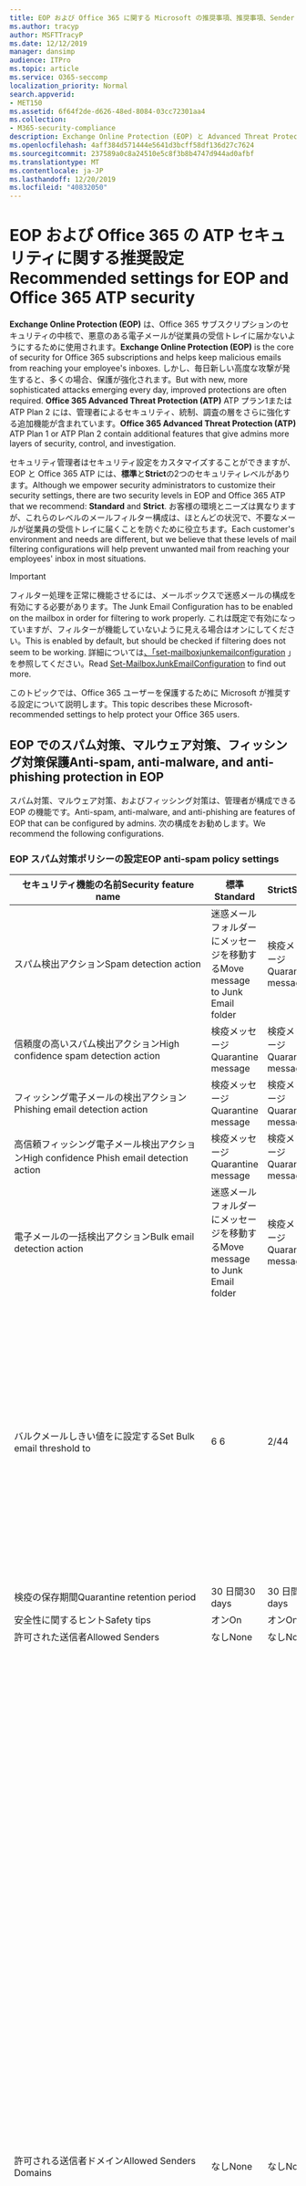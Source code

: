 ```yaml
---
title: EOP および Office 365 に関する Microsoft の推奨事項、推奨事項、Sender Policy Framework、ドメインベースのメッセージの報告と適合性、DomainKeys で識別されたメール、手順、使用方法、セキュリティ基準、EOP のベースラインATP、段取り ATP、セットアップ EOP、ATP の構成、EOP、セキュリティ構成の構成
ms.author: tracyp
author: MSFTTracyP
ms.date: 12/12/2019
manager: dansimp
audience: ITPro
ms.topic: article
ms.service: O365-seccomp
localization_priority: Normal
search.appverid:
- MET150
ms.assetid: 6f64f2de-d626-48ed-8084-03cc72301aa4
ms.collection:
- M365-security-compliance
description: Exchange Online Protection (EOP) と Advanced Threat Protection (ATP) のセキュリティ設定のベストプラクティスについて 標準保護に関する現在の推奨事項 より厳しくするには、何を使用する必要がありますか。 Advanced Threat Protection (ATP) も使用している場合、どのようなエクストラを利用できますか?
ms.openlocfilehash: 4aff384d571444e5641d3bcff58df136d27c7624
ms.sourcegitcommit: 237589a0c8a24510e5c8f3b8b4747d944ad0afbf
ms.translationtype: MT
ms.contentlocale: ja-JP
ms.lasthandoff: 12/20/2019
ms.locfileid: "40832050"
---
```

# <a name="recommended-settings-for-eop-and-office-365-atp-security"></a><span data-ttu-id="d9916-106">EOP および Office 365 の ATP セキュリティに関する推奨設定</span><span class="sxs-lookup"><span data-stu-id="d9916-106">Recommended settings for EOP and Office 365 ATP security</span></span>

<span data-ttu-id="d9916-107">**Exchange Online Protection (EOP)** は、Office 365 サブスクリプションのセキュリティの中核で、悪意のある電子メールが従業員の受信トレイに届かないようにするために使用されます。</span><span class="sxs-lookup"><span data-stu-id="d9916-107">**Exchange Online Protection (EOP)** is the core of security for Office 365 subscriptions and helps keep malicious emails from reaching your employee's inboxes.</span></span> <span data-ttu-id="d9916-108">しかし、毎日新しい高度な攻撃が発生すると、多くの場合、保護が強化されます。</span><span class="sxs-lookup"><span data-stu-id="d9916-108">But with new, more sophisticated attacks emerging every day, improved protections are often required.</span></span> <span data-ttu-id="d9916-109">**Office 365 Advanced Threat Protection (ATP)** ATP プラン1または ATP Plan 2 には、管理者によるセキュリティ、統制、調査の層をさらに強化する追加機能が含まれています。</span><span class="sxs-lookup"><span data-stu-id="d9916-109">**Office 365 Advanced Threat Protection (ATP)** ATP Plan 1 or ATP Plan 2 contain additional features that give admins more layers of security, control, and investigation.</span></span>

<span data-ttu-id="d9916-110">セキュリティ管理者はセキュリティ設定をカスタマイズすることができますが、EOP と Office 365 ATP には、**標準**と**Strict**の2つのセキュリティレベルがあります。</span><span class="sxs-lookup"><span data-stu-id="d9916-110">Although we empower security administrators to customize their security settings, there are two security levels in EOP and Office 365 ATP that we recommend: **Standard** and **Strict**.</span></span> <span data-ttu-id="d9916-111">お客様の環境とニーズは異なりますが、これらのレベルのメールフィルター構成は、ほとんどの状況で、不要なメールが従業員の受信トレイに届くことを防ぐために役立ちます。</span><span class="sxs-lookup"><span data-stu-id="d9916-111">Each customer's environment and needs are different, but we believe that these levels of mail filtering configurations will help prevent unwanted mail from reaching your employees' inbox in most situations.</span></span>

> [!IMPORTANT]
> <span data-ttu-id="d9916-112">フィルター処理を正常に機能させるには、メールボックスで迷惑メールの構成を有効にする必要があります。</span><span class="sxs-lookup"><span data-stu-id="d9916-112">The Junk Email Configuration has to be enabled on the mailbox in order for filtering to work properly.</span></span> <span data-ttu-id="d9916-113">これは既定で有効になっていますが、フィルターが機能していないように見える場合はオンにしてください。</span><span class="sxs-lookup"><span data-stu-id="d9916-113">This is enabled by default, but should be checked if filtering does not seem to be working.</span></span> <span data-ttu-id="d9916-114">詳細については[、「set-mailboxjunkemailconfiguration](https://docs.microsoft.com/powershell/module/exchange/antispam-antimalware/set-mailboxjunkemailconfiguration) 」を参照してください。</span><span class="sxs-lookup"><span data-stu-id="d9916-114">Read [Set-MailboxJunkEmailConfiguration](https://docs.microsoft.com/powershell/module/exchange/antispam-antimalware/set-mailboxjunkemailconfiguration) to find out more.</span></span> 

<span data-ttu-id="d9916-115">このトピックでは、Office 365 ユーザーを保護するために Microsoft が推奨する設定について説明します。</span><span class="sxs-lookup"><span data-stu-id="d9916-115">This topic describes these Microsoft-recommended settings to help protect your Office 365 users.</span></span>

## <a name="anti-spam-anti-malware-and-anti-phishing-protection-in-eop"></a><span data-ttu-id="d9916-116">EOP でのスパム対策、マルウェア対策、フィッシング対策保護</span><span class="sxs-lookup"><span data-stu-id="d9916-116">Anti-spam, anti-malware, and anti-phishing protection in EOP</span></span>

<span data-ttu-id="d9916-117">スパム対策、マルウェア対策、およびフィッシング対策は、管理者が構成できる EOP の機能です。</span><span class="sxs-lookup"><span data-stu-id="d9916-117">Anti-spam, anti-malware, and anti-phishing are features of EOP that can be configured by admins.</span></span> <span data-ttu-id="d9916-118">次の構成をお勧めします。</span><span class="sxs-lookup"><span data-stu-id="d9916-118">We recommend the following configurations.</span></span>

### <a name="eop-anti-spam-policy-settings"></a><span data-ttu-id="d9916-119">EOP スパム対策ポリシーの設定</span><span class="sxs-lookup"><span data-stu-id="d9916-119">EOP anti-spam policy settings</span></span>

|<span data-ttu-id="d9916-120">セキュリティ機能の名前</span><span class="sxs-lookup"><span data-stu-id="d9916-120">Security feature name</span></span>|<span data-ttu-id="d9916-121">標準</span><span class="sxs-lookup"><span data-stu-id="d9916-121">Standard</span></span>|<span data-ttu-id="d9916-122">Strict</span><span class="sxs-lookup"><span data-stu-id="d9916-122">Strict</span></span>|<span data-ttu-id="d9916-123">コメント</span><span class="sxs-lookup"><span data-stu-id="d9916-123">Comment</span></span>|
|---------|---------|---------|---------|
|<span data-ttu-id="d9916-124">スパム検出アクション</span><span class="sxs-lookup"><span data-stu-id="d9916-124">Spam detection action</span></span>|<span data-ttu-id="d9916-125">迷惑メールフォルダーにメッセージを移動する</span><span class="sxs-lookup"><span data-stu-id="d9916-125">Move message to Junk Email folder</span></span>|<span data-ttu-id="d9916-126">検疫メッセージ</span><span class="sxs-lookup"><span data-stu-id="d9916-126">Quarantine message</span></span>||
|<span data-ttu-id="d9916-127">信頼度の高いスパム検出アクション</span><span class="sxs-lookup"><span data-stu-id="d9916-127">High confidence spam detection action</span></span>|<span data-ttu-id="d9916-128">検疫メッセージ</span><span class="sxs-lookup"><span data-stu-id="d9916-128">Quarantine message</span></span>|<span data-ttu-id="d9916-129">検疫メッセージ</span><span class="sxs-lookup"><span data-stu-id="d9916-129">Quarantine message</span></span>||
|<span data-ttu-id="d9916-130">フィッシング電子メールの検出アクション</span><span class="sxs-lookup"><span data-stu-id="d9916-130">Phishing email detection action</span></span>|<span data-ttu-id="d9916-131">検疫メッセージ</span><span class="sxs-lookup"><span data-stu-id="d9916-131">Quarantine message</span></span>|<span data-ttu-id="d9916-132">検疫メッセージ</span><span class="sxs-lookup"><span data-stu-id="d9916-132">Quarantine message</span></span>||
|<span data-ttu-id="d9916-133">高信頼フィッシング電子メール検出アクション</span><span class="sxs-lookup"><span data-stu-id="d9916-133">High confidence Phish email detection action</span></span>|<span data-ttu-id="d9916-134">検疫メッセージ</span><span class="sxs-lookup"><span data-stu-id="d9916-134">Quarantine message</span></span>|<span data-ttu-id="d9916-135">検疫メッセージ</span><span class="sxs-lookup"><span data-stu-id="d9916-135">Quarantine message</span></span>||
|<span data-ttu-id="d9916-136">電子メールの一括検出アクション</span><span class="sxs-lookup"><span data-stu-id="d9916-136">Bulk email detection action</span></span>|<span data-ttu-id="d9916-137">迷惑メールフォルダーにメッセージを移動する</span><span class="sxs-lookup"><span data-stu-id="d9916-137">Move message to Junk Email folder</span></span>|<span data-ttu-id="d9916-138">検疫メッセージ</span><span class="sxs-lookup"><span data-stu-id="d9916-138">Quarantine message</span></span>||
|<span data-ttu-id="d9916-139">バルクメールしきい値をに設定する</span><span class="sxs-lookup"><span data-stu-id="d9916-139">Set Bulk email threshold to</span></span>|<span data-ttu-id="d9916-140">6 </span><span class="sxs-lookup"><span data-stu-id="d9916-140">6</span></span>|<span data-ttu-id="d9916-141">2/4</span><span class="sxs-lookup"><span data-stu-id="d9916-141">4</span></span>|<span data-ttu-id="d9916-142">現在、既定値は7ですが、これは6に変更することをお勧めします。</span><span class="sxs-lookup"><span data-stu-id="d9916-142">The default value is currently 7, but we recommend that you change it to 6.</span></span> <span data-ttu-id="d9916-143">詳細については、「[バルク苦情レベルの値](bulk-complaint-level-values.md)」を参照してください。</span><span class="sxs-lookup"><span data-stu-id="d9916-143">For details, see [Bulk Complaint Level values](bulk-complaint-level-values.md).</span></span>|
|<span data-ttu-id="d9916-144">検疫の保存期間</span><span class="sxs-lookup"><span data-stu-id="d9916-144">Quarantine retention period</span></span>|<span data-ttu-id="d9916-145">30 日間</span><span class="sxs-lookup"><span data-stu-id="d9916-145">30 days</span></span>|<span data-ttu-id="d9916-146">30 日間</span><span class="sxs-lookup"><span data-stu-id="d9916-146">30 days</span></span>||
|<span data-ttu-id="d9916-147">安全性に関するヒント</span><span class="sxs-lookup"><span data-stu-id="d9916-147">Safety tips</span></span>|<span data-ttu-id="d9916-148">オン</span><span class="sxs-lookup"><span data-stu-id="d9916-148">On</span></span>|<span data-ttu-id="d9916-149">オン</span><span class="sxs-lookup"><span data-stu-id="d9916-149">On</span></span>||
|<span data-ttu-id="d9916-150">許可された送信者</span><span class="sxs-lookup"><span data-stu-id="d9916-150">Allowed Senders</span></span>|<span data-ttu-id="d9916-151">なし</span><span class="sxs-lookup"><span data-stu-id="d9916-151">None</span></span>|<span data-ttu-id="d9916-152">なし</span><span class="sxs-lookup"><span data-stu-id="d9916-152">None</span></span>||
|<span data-ttu-id="d9916-153">許可される送信者ドメイン</span><span class="sxs-lookup"><span data-stu-id="d9916-153">Allowed Senders Domains</span></span>|<span data-ttu-id="d9916-154">なし</span><span class="sxs-lookup"><span data-stu-id="d9916-154">None</span></span>|<span data-ttu-id="d9916-155">なし</span><span class="sxs-lookup"><span data-stu-id="d9916-155">None</span></span>|<span data-ttu-id="d9916-156">自分が所有する (_承認済みドメイン_とも呼ばれる) ドメインを許可された送信者の一覧に追加する必要はありません。</span><span class="sxs-lookup"><span data-stu-id="d9916-156">Adding domains that you own (also known as _accepted domains_) to the allowed senders list is not required.</span></span> <span data-ttu-id="d9916-157">実際には、悪意のある俳優が、フィルターによって除外されるメールを送信するような機会を作成するため、高いリスクと見なされます。[**スパム対策設定**] ページの [セキュリティ & コンプライアンスセンター] で[スプーフィングインテリジェンス](learn-about-spoof-intelligence.md)を使用して、組織の一部であるドメインを偽装している、または外部ドメインのスプーフィングを行っているすべての送信者を確認します。</span><span class="sxs-lookup"><span data-stu-id="d9916-157">In fact, it's considered high risk since it creates opportunities for bad actors to send you mail that would otherwise be filtered out. Use [spoof intelligence](learn-about-spoof-intelligence.md) in the Security & Compliance Center on the **Anti-spam settings** page to review all senders who are spoofing either domains that are part of your organization, or spoofing external domains.</span></span>|
|<span data-ttu-id="d9916-158">受信拒否リスト</span><span class="sxs-lookup"><span data-stu-id="d9916-158">Blocked Senders</span></span>|<span data-ttu-id="d9916-159">なし</span><span class="sxs-lookup"><span data-stu-id="d9916-159">None</span></span>|<span data-ttu-id="d9916-160">なし</span><span class="sxs-lookup"><span data-stu-id="d9916-160">None</span></span>||
|<span data-ttu-id="d9916-161">受信拒否ドメイン</span><span class="sxs-lookup"><span data-stu-id="d9916-161">Blocked Senders domains</span></span>|<span data-ttu-id="d9916-162">なし</span><span class="sxs-lookup"><span data-stu-id="d9916-162">None</span></span>|<span data-ttu-id="d9916-163">なし</span><span class="sxs-lookup"><span data-stu-id="d9916-163">None</span></span>||
|<span data-ttu-id="d9916-164">エンドユーザーのスパム通知の頻度</span><span class="sxs-lookup"><span data-stu-id="d9916-164">End user spam notification frequency</span></span>|<span data-ttu-id="d9916-165">有効</span><span class="sxs-lookup"><span data-stu-id="d9916-165">Enabled</span></span>|<span data-ttu-id="d9916-166">有効</span><span class="sxs-lookup"><span data-stu-id="d9916-166">Enabled</span></span>|<span data-ttu-id="d9916-167">3 日間</span><span class="sxs-lookup"><span data-stu-id="d9916-167">3 days</span></span>|
|<span data-ttu-id="d9916-168">ゼロ時間自動削除</span><span class="sxs-lookup"><span data-stu-id="d9916-168">Zero Hour auto purge</span></span>|<span data-ttu-id="d9916-169">オン</span><span class="sxs-lookup"><span data-stu-id="d9916-169">On</span></span>|<span data-ttu-id="d9916-170">オン</span><span class="sxs-lookup"><span data-stu-id="d9916-170">On</span></span>|<span data-ttu-id="d9916-171">スパムとフィッシング ZAP の両方</span><span class="sxs-lookup"><span data-stu-id="d9916-171">For both Spam and Phish ZAP</span></span>|
|<span data-ttu-id="d9916-172">MarkAsSpamBulkMail</span><span class="sxs-lookup"><span data-stu-id="d9916-172">MarkAsSpamBulkMail</span></span>|<span data-ttu-id="d9916-173">オン</span><span class="sxs-lookup"><span data-stu-id="d9916-173">On</span></span>|<span data-ttu-id="d9916-174">オン</span><span class="sxs-lookup"><span data-stu-id="d9916-174">On</span></span>|<span data-ttu-id="d9916-175">この設定は、PowerShell でのみ使用できます。</span><span class="sxs-lookup"><span data-stu-id="d9916-175">This setting is only available in PowerShell</span></span>|

<span data-ttu-id="d9916-176">高度なスパムフィルターと呼ばれる、この記述時に廃止されたスパム対策ポリシーには、その他のパラメーターがいくつかあります。</span><span class="sxs-lookup"><span data-stu-id="d9916-176">There are several other parameters in the Anti-spam policy called Advanced Spam filter that are being deprecated at the time of this writing.</span></span> <span data-ttu-id="d9916-177">これらの推奨設定は、標準レベルと厳密なレベルの両方で**オフ**にすることをお勧めします。</span><span class="sxs-lookup"><span data-stu-id="d9916-177">Our recommended settings for these are to turn them **OFF** for both Standard and Strict levels:</span></span>

|<span data-ttu-id="d9916-178">セキュリティ機能の名前</span><span class="sxs-lookup"><span data-stu-id="d9916-178">Security feature name</span></span>| <span data-ttu-id="d9916-179">Comments</span><span class="sxs-lookup"><span data-stu-id="d9916-179">Comments</span></span> |
|---------|---------|
|<span data-ttu-id="d9916-180">IncreaseScoreWithImageLinks</span><span class="sxs-lookup"><span data-stu-id="d9916-180">IncreaseScoreWithImageLinks</span></span>| |
|<span data-ttu-id="d9916-181">IncreaseScoreWithNumericIps</span><span class="sxs-lookup"><span data-stu-id="d9916-181">IncreaseScoreWithNumericIps</span></span>| |
|<span data-ttu-id="d9916-182">IncreaseScoreWithRedirectToOtherPort</span><span class="sxs-lookup"><span data-stu-id="d9916-182">IncreaseScoreWithRedirectToOtherPort</span></span>| |
|<span data-ttu-id="d9916-183">IncreaseScoreWithBizOrInfoUrls</span><span class="sxs-lookup"><span data-stu-id="d9916-183">IncreaseScoreWithBizOrInfoUrls</span></span>| |
|<span data-ttu-id="d9916-184">MarkAsSpamEmptyMessages</span><span class="sxs-lookup"><span data-stu-id="d9916-184">MarkAsSpamEmptyMessages</span></span>| |
|<span data-ttu-id="d9916-185">MarkAsSpamJavaScriptInHtml</span><span class="sxs-lookup"><span data-stu-id="d9916-185">MarkAsSpamJavaScriptInHtml</span></span>| |
|<span data-ttu-id="d9916-186">MarkAsSpamFramesInHtml</span><span class="sxs-lookup"><span data-stu-id="d9916-186">MarkAsSpamFramesInHtml</span></span>| |
|<span data-ttu-id="d9916-187">MarkAsSpamObjectTagsInHtml</span><span class="sxs-lookup"><span data-stu-id="d9916-187">MarkAsSpamObjectTagsInHtml</span></span>| |
|<span data-ttu-id="d9916-188">MarkAsSpamEmbedTagsInHtml</span><span class="sxs-lookup"><span data-stu-id="d9916-188">MarkAsSpamEmbedTagsInHtml</span></span>| |
|<span data-ttu-id="d9916-189">MarkAsSpamFormTagsInHtml</span><span class="sxs-lookup"><span data-stu-id="d9916-189">MarkAsSpamFormTagsInHtml</span></span>| |
|<span data-ttu-id="d9916-190">MarkAsSpamWebBugsInHtml</span><span class="sxs-lookup"><span data-stu-id="d9916-190">MarkAsSpamWebBugsInHtml</span></span>| |
|<span data-ttu-id="d9916-191">MarkAsSpamSensitiveWordList</span><span class="sxs-lookup"><span data-stu-id="d9916-191">MarkAsSpamSensitiveWordList</span></span>| |
|<span data-ttu-id="d9916-192">MarkAsSpamFromAddressAuthFail</span><span class="sxs-lookup"><span data-stu-id="d9916-192">MarkAsSpamFromAddressAuthFail</span></span>| |
|<span data-ttu-id="d9916-193">MarkAsSpamNdrBackscatter</span><span class="sxs-lookup"><span data-stu-id="d9916-193">MarkAsSpamNdrBackscatter</span></span>| |
|<span data-ttu-id="d9916-194">MarkAsSpamSpfRecordHardFail</span><span class="sxs-lookup"><span data-stu-id="d9916-194">MarkAsSpamSpfRecordHardFail</span></span>| |

#### <a name="eop-outbound-spam-filter-policy-settings"></a><span data-ttu-id="d9916-195">EOP 送信スパムフィルターポリシーの設定</span><span class="sxs-lookup"><span data-stu-id="d9916-195">EOP outbound spam filter policy settings</span></span>

|<span data-ttu-id="d9916-196">セキュリティ機能の名前</span><span class="sxs-lookup"><span data-stu-id="d9916-196">Security feature name</span></span>|<span data-ttu-id="d9916-197">標準</span><span class="sxs-lookup"><span data-stu-id="d9916-197">Standard</span></span>|<span data-ttu-id="d9916-198">Strict</span><span class="sxs-lookup"><span data-stu-id="d9916-198">Strict</span></span>|<span data-ttu-id="d9916-199">コメント</span><span class="sxs-lookup"><span data-stu-id="d9916-199">Comment</span></span>|
|---------|---------|---------|---------|
|<span data-ttu-id="d9916-200">送信スパムポリシーの受信者の制限-外部時間の制限</span><span class="sxs-lookup"><span data-stu-id="d9916-200">Outbound spam policy Recipient Limits - External hourly limit</span></span>|<span data-ttu-id="d9916-201">500</span><span class="sxs-lookup"><span data-stu-id="d9916-201">500</span></span>|<span data-ttu-id="d9916-202">400</span><span class="sxs-lookup"><span data-stu-id="d9916-202">400</span></span>||
|<span data-ttu-id="d9916-203">送信スパムポリシーの受信者の制限-内部時間の制限</span><span class="sxs-lookup"><span data-stu-id="d9916-203">Outbound spam policy Recipient Limits - Internal hourly limit</span></span>|<span data-ttu-id="d9916-204">1000</span><span class="sxs-lookup"><span data-stu-id="d9916-204">1000</span></span>|<span data-ttu-id="d9916-205">800</span><span class="sxs-lookup"><span data-stu-id="d9916-205">800</span></span>||
|<span data-ttu-id="d9916-206">送信スパムポリシー受信者の制限-毎日の制限</span><span class="sxs-lookup"><span data-stu-id="d9916-206">Outbound spam policy Recipient Limits - Daily limit</span></span>|<span data-ttu-id="d9916-207">1000</span><span class="sxs-lookup"><span data-stu-id="d9916-207">1000</span></span>|<span data-ttu-id="d9916-208">800</span><span class="sxs-lookup"><span data-stu-id="d9916-208">800</span></span>||
|<span data-ttu-id="d9916-209">ユーザーが制限を超えた場合のアクション</span><span class="sxs-lookup"><span data-stu-id="d9916-209">Action when a user exceeds the limits</span></span>|<span data-ttu-id="d9916-210">ユーザーがメールを送信するのを制限する</span><span class="sxs-lookup"><span data-stu-id="d9916-210">Restrict the user from sending mail</span></span>|<span data-ttu-id="d9916-211">ユーザーがメールを送信するのを制限する</span><span class="sxs-lookup"><span data-stu-id="d9916-211">Restrict the user from sending mail</span></span>||

### <a name="eop-anti-malware-policy-settings"></a><span data-ttu-id="d9916-212">EOP マルウェア対策ポリシー設定</span><span class="sxs-lookup"><span data-stu-id="d9916-212">EOP anti-malware policy settings</span></span>

|<span data-ttu-id="d9916-213">セキュリティ機能の名前</span><span class="sxs-lookup"><span data-stu-id="d9916-213">Security feature name</span></span>|<span data-ttu-id="d9916-214">標準</span><span class="sxs-lookup"><span data-stu-id="d9916-214">Standard</span></span>|<span data-ttu-id="d9916-215">Strict</span><span class="sxs-lookup"><span data-stu-id="d9916-215">Strict</span></span>|<span data-ttu-id="d9916-216">コメント</span><span class="sxs-lookup"><span data-stu-id="d9916-216">Comment</span></span>|
|---------|---------|---------|---------|
|<span data-ttu-id="d9916-217">マルウェア検出応答</span><span class="sxs-lookup"><span data-stu-id="d9916-217">Malware Detection Response</span></span>|<span data-ttu-id="d9916-218">不要</span><span class="sxs-lookup"><span data-stu-id="d9916-218">No</span></span>|<span data-ttu-id="d9916-219">いいえ</span><span class="sxs-lookup"><span data-stu-id="d9916-219">No</span></span>|<span data-ttu-id="d9916-220">マルウェアが電子メールの添付ファイルで検出されると、メッセージは検疫され、管理者のみが解放できるようになります。</span><span class="sxs-lookup"><span data-stu-id="d9916-220">If malware is detected in an email attachment, the message will be quarantined and can be released only by an admin.</span></span>|
|<span data-ttu-id="d9916-221">不審なファイルの種類をブロックするための "一般的な添付ファイルの種類のフィルター"</span><span class="sxs-lookup"><span data-stu-id="d9916-221">"Common Attachment Type Filter" for blocking suspicious file types</span></span>|<span data-ttu-id="d9916-222">オン</span><span class="sxs-lookup"><span data-stu-id="d9916-222">On</span></span>|<span data-ttu-id="d9916-223">オン</span><span class="sxs-lookup"><span data-stu-id="d9916-223">On</span></span>||
|<span data-ttu-id="d9916-224">マルウェアのゼロ時間の自動削除</span><span class="sxs-lookup"><span data-stu-id="d9916-224">Malware Zero-hour Auto Purge</span></span>|<span data-ttu-id="d9916-225">オン</span><span class="sxs-lookup"><span data-stu-id="d9916-225">On</span></span>|<span data-ttu-id="d9916-226">オン</span><span class="sxs-lookup"><span data-stu-id="d9916-226">On</span></span>||
|<span data-ttu-id="d9916-227">配信されていないメッセージの内部送信者に通知する</span><span class="sxs-lookup"><span data-stu-id="d9916-227">Notify internal senders of the undelivered message</span></span>|<span data-ttu-id="d9916-228">無効</span><span class="sxs-lookup"><span data-stu-id="d9916-228">Disabled</span></span>|<span data-ttu-id="d9916-229">無効</span><span class="sxs-lookup"><span data-stu-id="d9916-229">Disabled</span></span>||
|<span data-ttu-id="d9916-230">配信されていないメッセージの外部送信者に通知する</span><span class="sxs-lookup"><span data-stu-id="d9916-230">Notify external senders of the undelivered message</span></span>|<span data-ttu-id="d9916-231">無効</span><span class="sxs-lookup"><span data-stu-id="d9916-231">Disabled</span></span>|<span data-ttu-id="d9916-232">無効</span><span class="sxs-lookup"><span data-stu-id="d9916-232">Disabled</span></span>||

### <a name="eop-anti-phishing-policy-settings"></a><span data-ttu-id="d9916-233">EOP フィッシング対策ポリシー設定</span><span class="sxs-lookup"><span data-stu-id="d9916-233">EOP anti-phishing policy settings</span></span>

|<span data-ttu-id="d9916-234">セキュリティ機能の名前</span><span class="sxs-lookup"><span data-stu-id="d9916-234">Security feature name</span></span>|<span data-ttu-id="d9916-235">標準</span><span class="sxs-lookup"><span data-stu-id="d9916-235">Standard</span></span>|<span data-ttu-id="d9916-236">Strict</span><span class="sxs-lookup"><span data-stu-id="d9916-236">Strict</span></span>|<span data-ttu-id="d9916-237">コメント</span><span class="sxs-lookup"><span data-stu-id="d9916-237">Comment</span></span>|
|---------|---------|---------|---------|
|<span data-ttu-id="d9916-238">スプーフィング対策保護を有効にする</span><span class="sxs-lookup"><span data-stu-id="d9916-238">Enable anti-spoofing protection</span></span>|<span data-ttu-id="d9916-239">オン</span><span class="sxs-lookup"><span data-stu-id="d9916-239">On</span></span>|<span data-ttu-id="d9916-240">オン</span><span class="sxs-lookup"><span data-stu-id="d9916-240">On</span></span>||
|<span data-ttu-id="d9916-241">認証されていない送信者を有効にする (タグ付け)</span><span class="sxs-lookup"><span data-stu-id="d9916-241">Enable Unauthenticated Sender (tagging)</span></span>|<span data-ttu-id="d9916-242">オン</span><span class="sxs-lookup"><span data-stu-id="d9916-242">On</span></span>|<span data-ttu-id="d9916-243">オン</span><span class="sxs-lookup"><span data-stu-id="d9916-243">On</span></span>||
|<span data-ttu-id="d9916-244">ドメインのスプーフィングが許可されていないユーザーによって電子メールが送信された場合</span><span class="sxs-lookup"><span data-stu-id="d9916-244">If email is sent by someone who's not allowed to spoof your domain</span></span>|<span data-ttu-id="d9916-245">受信者の迷惑メールフォルダーにメッセージを移動する</span><span class="sxs-lookup"><span data-stu-id="d9916-245">Move message to the recipients' Junk Email folders</span></span>|<span data-ttu-id="d9916-246">メッセージを検疫する</span><span class="sxs-lookup"><span data-stu-id="d9916-246">Quarantine the message</span></span>||

## <a name="office-365-advanced-threat-protection-security"></a><span data-ttu-id="d9916-247">Office 365 Advanced Threat Protection セキュリティ</span><span class="sxs-lookup"><span data-stu-id="d9916-247">Office 365 Advanced Threat Protection security</span></span>

<span data-ttu-id="d9916-248">その他のセキュリティ上の利点には、Office 365 Advanced Threat Protection (ATP) サブスクリプションが付属しています。</span><span class="sxs-lookup"><span data-stu-id="d9916-248">Additional security benefits come with an Office 365 Advanced Threat Protection (ATP) subscription.</span></span> <span data-ttu-id="d9916-249">最新のニュースと情報については、「 [Office 365 ATP の新機能](whats-new-in-office-365-atp.md)」を参照してください。</span><span class="sxs-lookup"><span data-stu-id="d9916-249">For the latest news and information, you can see [What's new in Office 365 ATP](whats-new-in-office-365-atp.md).</span></span>

<span data-ttu-id="d9916-250">Office 365 ATP には、悪意のある添付ファイルを含む電子メールを配信できないようにする安全な添付ファイルおよび安全なリンクのポリシーが含まれており、ユーザーは安全でない可能性のある Url をクリックすることになります。</span><span class="sxs-lookup"><span data-stu-id="d9916-250">Office 365 ATP includes the Safe Attachment and Safe Links policies to prevent email with potentially malicious attachments from being delivered, and to keep users from clicking potentially unsafe URLs.</span></span>

> [!IMPORTANT]
> <span data-ttu-id="d9916-251">高度なフィッシング対策は、Office 365 ATP サブスクリプションの利点の1つです。</span><span class="sxs-lookup"><span data-stu-id="d9916-251">Advanced anti-phishing is one of the benefits of an Office 365 ATP subscription.</span></span> <span data-ttu-id="d9916-252">既定では有効になっていますが、メールのフィルターを開始する前に、少なくとも1つのフィッシング対策ポリシーを構成***する必要があり***ます。</span><span class="sxs-lookup"><span data-stu-id="d9916-252">Although it's enabled by default, you ***must*** configure at least one anti-phishing policy before it can start filtering mail.</span></span> <span data-ttu-id="d9916-253">フィッシング対策ポリシーの構成を忘れると、ユーザーが危険な電子メールに公開される可能性があります。</span><span class="sxs-lookup"><span data-stu-id="d9916-253">Forgetting to configure anti-phishing policies could exposes users to risky emails.</span></span> <span data-ttu-id="d9916-254">Office 365 ATP サブスクリプションを追加した後は、必ずフィッシング対策ポリシーを構成してください。</span><span class="sxs-lookup"><span data-stu-id="d9916-254">Be sure to configure your anti-phishing policies after you add an Office 365 ATP subscription.</span></span>

<span data-ttu-id="d9916-255">EOP に Office 365 ATP サブスクリプションを追加した場合は、次の構成を設定します。</span><span class="sxs-lookup"><span data-stu-id="d9916-255">If you've added an Office 365 ATP subscription to your EOP, set the following configurations.</span></span>

### <a name="office-atp-anti-phishing-policy-settings"></a><span data-ttu-id="d9916-256">Office ATP のフィッシング対策ポリシー設定</span><span class="sxs-lookup"><span data-stu-id="d9916-256">Office ATP anti-phishing policy settings</span></span>

<span data-ttu-id="d9916-257">EOP のお客様は、前述したように基本的なフィッシング対策を行いますが、Office 365 ATP には、攻撃を防止、検出、修復するのに役立つ機能と制御が追加されています。</span><span class="sxs-lookup"><span data-stu-id="d9916-257">EOP customers get basic anti-phishing as previously described, but Office 365 ATP includes more features and control to help prevent, detect, and remediate against attacks.</span></span>

|<span data-ttu-id="d9916-258">偽装セキュリティ機能の名前</span><span class="sxs-lookup"><span data-stu-id="d9916-258">Impersonation security feature name</span></span>|<span data-ttu-id="d9916-259">標準</span><span class="sxs-lookup"><span data-stu-id="d9916-259">Standard</span></span>|<span data-ttu-id="d9916-260">Strict</span><span class="sxs-lookup"><span data-stu-id="d9916-260">Strict</span></span>|<span data-ttu-id="d9916-261">コメント</span><span class="sxs-lookup"><span data-stu-id="d9916-261">Comment</span></span>|
|---------|---------|---------|---------|
|<span data-ttu-id="d9916-262">(偽装ポリシーの編集)保護するユーザーを追加する</span><span class="sxs-lookup"><span data-stu-id="d9916-262">(Edit impersonation policy) Add users to protect</span></span>|<span data-ttu-id="d9916-263">オン</span><span class="sxs-lookup"><span data-stu-id="d9916-263">On</span></span>|<span data-ttu-id="d9916-264">オン</span><span class="sxs-lookup"><span data-stu-id="d9916-264">On</span></span>|<span data-ttu-id="d9916-265">組織によって異なりますが、主要な役割でユーザーを追加することをお勧めします。</span><span class="sxs-lookup"><span data-stu-id="d9916-265">Depends on your organization, but we recommend adding users in key roles.</span></span> <span data-ttu-id="d9916-266">内部的には、CEO、CFO、その他のシニアリーダーである可能性があります。</span><span class="sxs-lookup"><span data-stu-id="d9916-266">Internally, these might be your CEO, CFO, and other senior leaders.</span></span> <span data-ttu-id="d9916-267">外部には、協議会のメンバーまたは取締役会を含めることができます。</span><span class="sxs-lookup"><span data-stu-id="d9916-267">Externally, these could include council members or your board of directors.</span></span>|
|<span data-ttu-id="d9916-268">(偽装ポリシーの編集)自分が所有しているドメインを自動的に追加する</span><span class="sxs-lookup"><span data-stu-id="d9916-268">(Edit impersonation policy) Automatically include the domains I own</span></span>|<span data-ttu-id="d9916-269">オン</span><span class="sxs-lookup"><span data-stu-id="d9916-269">On</span></span>|<span data-ttu-id="d9916-270">オン</span><span class="sxs-lookup"><span data-stu-id="d9916-270">On</span></span>||
|<span data-ttu-id="d9916-271">(偽装ポリシーの編集)カスタムドメインを含める</span><span class="sxs-lookup"><span data-stu-id="d9916-271">(Edit impersonation policy) Include custom domains</span></span>|<span data-ttu-id="d9916-272">オン</span><span class="sxs-lookup"><span data-stu-id="d9916-272">On</span></span>|<span data-ttu-id="d9916-273">オン</span><span class="sxs-lookup"><span data-stu-id="d9916-273">On</span></span>|<span data-ttu-id="d9916-274">組織によって異なりますが、自分が所有していない大部分のドメインを追加することをお勧めします。</span><span class="sxs-lookup"><span data-stu-id="d9916-274">Depends on your organization, but we recommend adding domains you interact with most that you don't own.</span></span>|
|<span data-ttu-id="d9916-275">指定した偽装ユーザーによって電子メールが送信された場合</span><span class="sxs-lookup"><span data-stu-id="d9916-275">If email is sent by an impersonated user you specified</span></span>|<span data-ttu-id="d9916-276">メッセージを検疫する</span><span class="sxs-lookup"><span data-stu-id="d9916-276">Quarantine the message</span></span>|<span data-ttu-id="d9916-277">メッセージを検疫する</span><span class="sxs-lookup"><span data-stu-id="d9916-277">Quarantine the message</span></span>||
|<span data-ttu-id="d9916-278">指定した偽装ドメインによって電子メールが送信される場合</span><span class="sxs-lookup"><span data-stu-id="d9916-278">If email is sent by an impersonated domain you specified</span></span>|<span data-ttu-id="d9916-279">メッセージを検疫する</span><span class="sxs-lookup"><span data-stu-id="d9916-279">Quarantine the message</span></span>|<span data-ttu-id="d9916-280">メッセージを検疫する</span><span class="sxs-lookup"><span data-stu-id="d9916-280">Quarantine the message</span></span>||
|<span data-ttu-id="d9916-281">偽装ユーザーのヒントを表示する</span><span class="sxs-lookup"><span data-stu-id="d9916-281">Show tip for impersonated users</span></span>|<span data-ttu-id="d9916-282">オン</span><span class="sxs-lookup"><span data-stu-id="d9916-282">On</span></span>|<span data-ttu-id="d9916-283">オン</span><span class="sxs-lookup"><span data-stu-id="d9916-283">On</span></span>||
|<span data-ttu-id="d9916-284">偽装ドメインのヒントを表示する</span><span class="sxs-lookup"><span data-stu-id="d9916-284">Show tip for impersonated domains</span></span>|<span data-ttu-id="d9916-285">オン</span><span class="sxs-lookup"><span data-stu-id="d9916-285">On</span></span>|<span data-ttu-id="d9916-286">オン</span><span class="sxs-lookup"><span data-stu-id="d9916-286">On</span></span>||
|<span data-ttu-id="d9916-287">通常と異なる文字にヒントを表示する</span><span class="sxs-lookup"><span data-stu-id="d9916-287">Show tip for unusual characters</span></span>|<span data-ttu-id="d9916-288">オン</span><span class="sxs-lookup"><span data-stu-id="d9916-288">On</span></span>|<span data-ttu-id="d9916-289">オン</span><span class="sxs-lookup"><span data-stu-id="d9916-289">On</span></span>||
|<span data-ttu-id="d9916-290">メールボックスインテリジェンスを有効にする</span><span class="sxs-lookup"><span data-stu-id="d9916-290">Enable Mailbox intelligence</span></span>|<span data-ttu-id="d9916-291">オン</span><span class="sxs-lookup"><span data-stu-id="d9916-291">On</span></span>|<span data-ttu-id="d9916-292">オン</span><span class="sxs-lookup"><span data-stu-id="d9916-292">On</span></span>||
|<span data-ttu-id="d9916-293">メールボックスインテリジェンスベースの偽装保護を有効にする</span><span class="sxs-lookup"><span data-stu-id="d9916-293">Enable Mailbox intelligence based impersonation protection</span></span>|<span data-ttu-id="d9916-294">オン</span><span class="sxs-lookup"><span data-stu-id="d9916-294">On</span></span>|<span data-ttu-id="d9916-295">オン</span><span class="sxs-lookup"><span data-stu-id="d9916-295">On</span></span>||
|<span data-ttu-id="d9916-296">メールボックスインテリジェンスで保護された偽装ユーザーによって電子メールが送信される場合</span><span class="sxs-lookup"><span data-stu-id="d9916-296">If email is sent by an impersonated user protected by mailbox intelligence</span></span>|<span data-ttu-id="d9916-297">受信者の迷惑メールフォルダーにメッセージを移動する</span><span class="sxs-lookup"><span data-stu-id="d9916-297">Move message to the recipients' Junk Email folders</span></span>|<span data-ttu-id="d9916-298">メッセージを検疫する</span><span class="sxs-lookup"><span data-stu-id="d9916-298">Quarantine the message</span></span>||
|<span data-ttu-id="d9916-299">(偽装ポリシーの編集)信頼できる差出人とドメインを追加する</span><span class="sxs-lookup"><span data-stu-id="d9916-299">(Edit impersonation policy) Add trusted senders and domains</span></span>|<span data-ttu-id="d9916-300">なし</span><span class="sxs-lookup"><span data-stu-id="d9916-300">None</span></span>|<span data-ttu-id="d9916-301">なし</span><span class="sxs-lookup"><span data-stu-id="d9916-301">None</span></span>|<span data-ttu-id="d9916-302">組織によって異なりますが、誤ってフィッシングとしてマークされるユーザーまたはドメインを追加することをお勧めします。</span><span class="sxs-lookup"><span data-stu-id="d9916-302">Depends on your organization, but we recommend adding users or domains that incorrectly get marked as phish due to impersonation only and not other filters.</span></span>|

|<span data-ttu-id="d9916-303">スプーフィングセキュリティ機能の名前</span><span class="sxs-lookup"><span data-stu-id="d9916-303">Spoof security feature name</span></span>|<span data-ttu-id="d9916-304">標準</span><span class="sxs-lookup"><span data-stu-id="d9916-304">Standard</span></span>|<span data-ttu-id="d9916-305">Strict</span><span class="sxs-lookup"><span data-stu-id="d9916-305">Strict</span></span>|<span data-ttu-id="d9916-306">コメント</span><span class="sxs-lookup"><span data-stu-id="d9916-306">Comment</span></span>|
|---------|---------|---------|---------|
|<span data-ttu-id="d9916-307">スプーフィング対策保護を有効にする</span><span class="sxs-lookup"><span data-stu-id="d9916-307">Enable anti-spoofing protection</span></span>|<span data-ttu-id="d9916-308">オン</span><span class="sxs-lookup"><span data-stu-id="d9916-308">On</span></span>|<span data-ttu-id="d9916-309">オン</span><span class="sxs-lookup"><span data-stu-id="d9916-309">On</span></span>||
|<span data-ttu-id="d9916-310">認証されていない送信者を有効にする (タグ付け)</span><span class="sxs-lookup"><span data-stu-id="d9916-310">Enable Unauthenticated Sender (tagging)</span></span>|<span data-ttu-id="d9916-311">オン</span><span class="sxs-lookup"><span data-stu-id="d9916-311">On</span></span>|<span data-ttu-id="d9916-312">オン</span><span class="sxs-lookup"><span data-stu-id="d9916-312">On</span></span>||
|<span data-ttu-id="d9916-313">ドメインのスプーフィングが許可されていないユーザーによって電子メールが送信された場合</span><span class="sxs-lookup"><span data-stu-id="d9916-313">If email is sent by someone who's not allowed to spoof your domain</span></span>|<span data-ttu-id="d9916-314">受信者の迷惑メールフォルダーにメッセージを移動する</span><span class="sxs-lookup"><span data-stu-id="d9916-314">Move message to the recipients' Junk Email folders</span></span>|<span data-ttu-id="d9916-315">メッセージを検疫する</span><span class="sxs-lookup"><span data-stu-id="d9916-315">Quarantine the message</span></span>||
|<span data-ttu-id="d9916-316">Enableauthenticationsaf Etytip</span><span class="sxs-lookup"><span data-stu-id="d9916-316">EnableAuthenticationSafetyTip</span></span>|<span data-ttu-id="d9916-317">True</span><span class="sxs-lookup"><span data-stu-id="d9916-317">True</span></span>|<span data-ttu-id="d9916-318">True</span><span class="sxs-lookup"><span data-stu-id="d9916-318">True</span></span>|<span data-ttu-id="d9916-319">この設定は、PowerShell でのみ使用できます。</span><span class="sxs-lookup"><span data-stu-id="d9916-319">This setting is only available in PowerShell</span></span>|
|<span data-ttu-id="d9916-320">Enableauthenticationsoftpass Saf Etytip</span><span class="sxs-lookup"><span data-stu-id="d9916-320">EnableAuthenticationSoftPassSafetyTip</span></span>|<span data-ttu-id="d9916-321">False</span><span class="sxs-lookup"><span data-stu-id="d9916-321">False</span></span>|<span data-ttu-id="d9916-322">True</span><span class="sxs-lookup"><span data-stu-id="d9916-322">True</span></span>|<span data-ttu-id="d9916-323">この設定は、PowerShell でのみ使用できます。</span><span class="sxs-lookup"><span data-stu-id="d9916-323">This setting is only available in PowerShell</span></span>|
|<span data-ttu-id="d9916-324">EnableSuspiciousSafetyTip</span><span class="sxs-lookup"><span data-stu-id="d9916-324">EnableSuspiciousSafetyTip</span></span>|<span data-ttu-id="d9916-325">False</span><span class="sxs-lookup"><span data-stu-id="d9916-325">False</span></span>|<span data-ttu-id="d9916-326">True</span><span class="sxs-lookup"><span data-stu-id="d9916-326">True</span></span>|<span data-ttu-id="d9916-327">この設定は、PowerShell でのみ使用できます。</span><span class="sxs-lookup"><span data-stu-id="d9916-327">This setting is only available in PowerShell</span></span>|
|<span data-ttu-id="d9916-328">TreatSoftPassAsAuthenticated</span><span class="sxs-lookup"><span data-stu-id="d9916-328">TreatSoftPassAsAuthenticated</span></span>|<span data-ttu-id="d9916-329">True</span><span class="sxs-lookup"><span data-stu-id="d9916-329">True</span></span>|<span data-ttu-id="d9916-330">False</span><span class="sxs-lookup"><span data-stu-id="d9916-330">False</span></span>|<span data-ttu-id="d9916-331">この設定は、PowerShell でのみ使用できます。</span><span class="sxs-lookup"><span data-stu-id="d9916-331">This setting is only available in PowerShell</span></span>|

|<span data-ttu-id="d9916-332">詳細設定のセキュリティ機能の名前</span><span class="sxs-lookup"><span data-stu-id="d9916-332">Advanced settings security feature name</span></span>|<span data-ttu-id="d9916-333">標準</span><span class="sxs-lookup"><span data-stu-id="d9916-333">Standard</span></span>|<span data-ttu-id="d9916-334">Strict</span><span class="sxs-lookup"><span data-stu-id="d9916-334">Strict</span></span>|<span data-ttu-id="d9916-335">コメント</span><span class="sxs-lookup"><span data-stu-id="d9916-335">Comment</span></span>|
|---------|---------|---------|---------|
|<span data-ttu-id="d9916-336">高度なフィッシングしきい値</span><span class="sxs-lookup"><span data-stu-id="d9916-336">Advanced phishing thresholds</span></span>|<span data-ttu-id="d9916-337">2-アグレッシブ</span><span class="sxs-lookup"><span data-stu-id="d9916-337">2 - Aggressive</span></span>|<span data-ttu-id="d9916-338">3つ以上のアグレッシブ</span><span class="sxs-lookup"><span data-stu-id="d9916-338">3 - More aggressive</span></span>||

### <a name="safe-links-settings"></a><span data-ttu-id="d9916-339">安全なリンクの設定</span><span class="sxs-lookup"><span data-stu-id="d9916-339">Safe Links settings</span></span>

|<span data-ttu-id="d9916-340">セキュリティ機能の名前</span><span class="sxs-lookup"><span data-stu-id="d9916-340">Security feature name</span></span>|<span data-ttu-id="d9916-341">標準</span><span class="sxs-lookup"><span data-stu-id="d9916-341">Standard</span></span>|<span data-ttu-id="d9916-342">Strict</span><span class="sxs-lookup"><span data-stu-id="d9916-342">Strict</span></span>|<span data-ttu-id="d9916-343">コメント</span><span class="sxs-lookup"><span data-stu-id="d9916-343">Comment</span></span>|
|---------|---------|---------|---------|
|<span data-ttu-id="d9916-344">Office 365 アプリの ATP Safe Links、Office for iOS、および Android を使用する</span><span class="sxs-lookup"><span data-stu-id="d9916-344">Use ATP Safe Links in Office 365 Apps, Office for iOS and Android</span></span>|<span data-ttu-id="d9916-345">有効</span><span class="sxs-lookup"><span data-stu-id="d9916-345">Enabled</span></span>|<span data-ttu-id="d9916-346">有効</span><span class="sxs-lookup"><span data-stu-id="d9916-346">Enabled</span></span>|<span data-ttu-id="d9916-347">これは、組織全体に適用される ATP の安全なリンクポリシーに該当します。</span><span class="sxs-lookup"><span data-stu-id="d9916-347">This falls under the ATP Safe Links Policies that apply to the entire organization</span></span>|
<span data-ttu-id="d9916-348">ユーザーが [安全なリンク] をクリックしたときに追跡しない</span><span class="sxs-lookup"><span data-stu-id="d9916-348">Do not track when users click safe links</span></span>|<span data-ttu-id="d9916-349">無効</span><span class="sxs-lookup"><span data-stu-id="d9916-349">Disabled</span></span>|<span data-ttu-id="d9916-350">無効</span><span class="sxs-lookup"><span data-stu-id="d9916-350">Disabled</span></span>|<span data-ttu-id="d9916-351">これは、組織全体に適用されるポリシーと、特定の受信者に適用されるポリシーの両方に適用されます。</span><span class="sxs-lookup"><span data-stu-id="d9916-351">This is for both policies that apply to the entire organization and any policies that apply to specific recipients</span></span>|
|<span data-ttu-id="d9916-352">ユーザーが元の URL への安全なリンクをクリックできないようにする</span><span class="sxs-lookup"><span data-stu-id="d9916-352">Do not let users click through safe links to original URL</span></span>|<span data-ttu-id="d9916-353">有効</span><span class="sxs-lookup"><span data-stu-id="d9916-353">Enabled</span></span>|<span data-ttu-id="d9916-354">有効</span><span class="sxs-lookup"><span data-stu-id="d9916-354">Enabled</span></span>|<span data-ttu-id="d9916-355">これは、組織全体に適用されるポリシーと特定の受信者に適用されるポリシーの両方に適用されます。</span><span class="sxs-lookup"><span data-stu-id="d9916-355">This is for both the policies that apply to the entire organization and any policies that apply to specific recipients</span></span>|
|<span data-ttu-id="d9916-356">メッセージ内の不明な潜在的な悪意のある Url に対するアクション</span><span class="sxs-lookup"><span data-stu-id="d9916-356">Action for unknown potentially malicious URLs in messages</span></span>|<span data-ttu-id="d9916-357">オン</span><span class="sxs-lookup"><span data-stu-id="d9916-357">On</span></span>|<span data-ttu-id="d9916-358">オン</span><span class="sxs-lookup"><span data-stu-id="d9916-358">On</span></span>||
|<span data-ttu-id="d9916-359">疑わしいリンクおよびファイルを指すリンクのリアルタイム URL スキャンを適用する</span><span class="sxs-lookup"><span data-stu-id="d9916-359">Apply real-time URL scanning for suspicious links and links that point to files</span></span>|<span data-ttu-id="d9916-360">有効</span><span class="sxs-lookup"><span data-stu-id="d9916-360">Enabled</span></span>|<span data-ttu-id="d9916-361">有効</span><span class="sxs-lookup"><span data-stu-id="d9916-361">Enabled</span></span>||
|<span data-ttu-id="d9916-362">メッセージを配信する前に URL スキャンが完了するまで待機する</span><span class="sxs-lookup"><span data-stu-id="d9916-362">Wait for URL scanning to complete before delivering the message</span></span>|<span data-ttu-id="d9916-363">有効</span><span class="sxs-lookup"><span data-stu-id="d9916-363">Enabled</span></span>|<span data-ttu-id="d9916-364">有効</span><span class="sxs-lookup"><span data-stu-id="d9916-364">Enabled</span></span>||
|<span data-ttu-id="d9916-365">組織内で送信される電子メールメッセージに安全なリンクを適用する</span><span class="sxs-lookup"><span data-stu-id="d9916-365">Apply safe links to email messages sent within the organization</span></span>|<span data-ttu-id="d9916-366">有効</span><span class="sxs-lookup"><span data-stu-id="d9916-366">Enabled</span></span>|<span data-ttu-id="d9916-367">有効</span><span class="sxs-lookup"><span data-stu-id="d9916-367">Enabled</span></span>||

### <a name="safe-attachments"></a><span data-ttu-id="d9916-368">添付ファイル保護</span><span class="sxs-lookup"><span data-stu-id="d9916-368">Safe Attachments</span></span>

|<span data-ttu-id="d9916-369">セキュリティ機能の名前</span><span class="sxs-lookup"><span data-stu-id="d9916-369">Security feature name</span></span>|<span data-ttu-id="d9916-370">標準</span><span class="sxs-lookup"><span data-stu-id="d9916-370">Standard</span></span>|<span data-ttu-id="d9916-371">Strict</span><span class="sxs-lookup"><span data-stu-id="d9916-371">Strict</span></span>|<span data-ttu-id="d9916-372">コメント</span><span class="sxs-lookup"><span data-stu-id="d9916-372">Comment</span></span>|
|---------|---------|---------|---------|
|<span data-ttu-id="d9916-373">SharePoint、OneDrive、Microsoft Teams 用の ATP を有効にする</span><span class="sxs-lookup"><span data-stu-id="d9916-373">Turn on ATP for SharePoint, OneDrive, and Microsoft Teams</span></span>|<span data-ttu-id="d9916-374">有効</span><span class="sxs-lookup"><span data-stu-id="d9916-374">Enabled</span></span>|<span data-ttu-id="d9916-375">有効</span><span class="sxs-lookup"><span data-stu-id="d9916-375">Enabled</span></span>||
|<span data-ttu-id="d9916-376">ATP の安全な添付ファイルの不明なマルウェア応答</span><span class="sxs-lookup"><span data-stu-id="d9916-376">ATP Safe attachments unknown malware response</span></span>|<span data-ttu-id="d9916-377">Block</span><span class="sxs-lookup"><span data-stu-id="d9916-377">Block</span></span>|<span data-ttu-id="d9916-378">Block</span><span class="sxs-lookup"><span data-stu-id="d9916-378">Block</span></span>||
|<span data-ttu-id="d9916-379">検出時に添付ファイルをリダイレクトする</span><span class="sxs-lookup"><span data-stu-id="d9916-379">Redirect attachment on detection</span></span>|<span data-ttu-id="d9916-380">有効</span><span class="sxs-lookup"><span data-stu-id="d9916-380">Enabled</span></span>|<span data-ttu-id="d9916-381">有効</span><span class="sxs-lookup"><span data-stu-id="d9916-381">Enabled</span></span>|<span data-ttu-id="d9916-382">添付ファイルがマルウェアであるかどうかを判断する方法を把握しているセキュリティ管理者の電子メールアドレスにリダイレクトする</span><span class="sxs-lookup"><span data-stu-id="d9916-382">Redirect to email address for a security administrator that knows how to determine if the attachment is malware or not</span></span>|
|<span data-ttu-id="d9916-383">添付ファイルのマルウェアスキャンがタイムアウトまたはエラーが発生した場合の、ATP の安全な添付ファイル応答</span><span class="sxs-lookup"><span data-stu-id="d9916-383">ATP Safe attachments response if malware scanning for attachments times out or error occurs</span></span>|<span data-ttu-id="d9916-384">有効</span><span class="sxs-lookup"><span data-stu-id="d9916-384">Enabled</span></span>|<span data-ttu-id="d9916-385">有効</span><span class="sxs-lookup"><span data-stu-id="d9916-385">Enabled</span></span>||


## <a name="related-topics"></a><span data-ttu-id="d9916-386">関連項目</span><span class="sxs-lookup"><span data-stu-id="d9916-386">Related topics</span></span>

- <span data-ttu-id="d9916-387">**Exchange メールフロー/Exchange トランスポートルール**のベストプラクティスについては、こちらを参照してください。</span><span class="sxs-lookup"><span data-stu-id="d9916-387">Are you looking for best practices with **Exchange Mail Flow / Exchange Transport Rules**?</span></span> <span data-ttu-id="d9916-388">詳細については、[この記事](https://docs.microsoft.com/microsoft-365/security/office-365-security/best-practices-for-configuring-eop)を参照してください。</span><span class="sxs-lookup"><span data-stu-id="d9916-388">Please see [this article](https://docs.microsoft.com/microsoft-365/security/office-365-security/best-practices-for-configuring-eop) for details.</span></span>

- <span data-ttu-id="d9916-389">疑わしいメール、スパムの疑いがあるスパム、フィッシング、または Url をスキャン用に Microsoft に送信します。</span><span class="sxs-lookup"><span data-stu-id="d9916-389">Send suspicious mails, suspected spam, phish, or URLs to Microsoft for scan.</span></span> <span data-ttu-id="d9916-390">[この記事](https://docs.microsoft.com/microsoft-365/security/office-365-security/admin-submission)に記載されている**管理者の送信**手順を使用します。</span><span class="sxs-lookup"><span data-stu-id="d9916-390">Use the **Admin Submissions** directions in [this article](https://docs.microsoft.com/microsoft-365/security/office-365-security/admin-submission).</span></span>

- <span data-ttu-id="d9916-391">[EOP サービス](https://docs.microsoft.com/microsoft-365/security/office-365-security/set-up-your-eop-service)を**セットアップする方法**、および[Office 365 Advanced Threat Protection](https://docs.microsoft.com/microsoft-365/security/office-365-security/office-365-atp)を**構成**する方法に関する情報については、次のリンクを使用してください。</span><span class="sxs-lookup"><span data-stu-id="d9916-391">Use these links for info on how to **set up** your [EOP service](https://docs.microsoft.com/microsoft-365/security/office-365-security/set-up-your-eop-service), and **configure** [Office 365 Advanced Threat Protection](https://docs.microsoft.com/microsoft-365/security/office-365-security/office-365-atp).</span></span> <span data-ttu-id="d9916-392">(「[365 Office での脅威からの保護](https://docs.microsoft.com/microsoft-365/security/office-365-security/protect-against-threats)」にある、役に立つ指示を参照してください。</span><span class="sxs-lookup"><span data-stu-id="d9916-392">(Don't forget to see the helpful directions in '[Protect Against Threats in Office 365](https://docs.microsoft.com/microsoft-365/security/office-365-security/protect-against-threats)'.)</span></span>

- <span data-ttu-id="d9916-393">[この記事](https://docs.microsoft.com/windows/security/threat-protection/windows-security-baselines#where-can-i-get-the-security-baselines)では、GPO/オンプレミスのオプション、および Intune ベースのセキュリティについては、[ここ](https://docs.microsoft.com/intune/protect/security-baselines)に記載されている**Windows のセキュリティベースライン**について説明します。</span><span class="sxs-lookup"><span data-stu-id="d9916-393">**Security baselines for Windows** can be found [here](https://docs.microsoft.com/windows/security/threat-protection/windows-security-baselines#where-can-i-get-the-security-baselines) for GPO/on-premises options, and for Intune-based security, [here](https://docs.microsoft.com/intune/protect/security-baselines).</span></span> <span data-ttu-id="d9916-394">最後に、Microsoft Defender Advanced Threat Protection (ATP) と Windows Intune セキュリティベースラインの比較は[こちらで](https://docs.microsoft.com/windows/security/threat-protection/microsoft-defender-atp/configure-machines-security-baseline#compare-the-microsoft-defender-atp-and-the-windows-intune-security-baselines)ご覧いただけます。</span><span class="sxs-lookup"><span data-stu-id="d9916-394">Finally, a comparison between Microsoft Defender Advanced Threat Protection (ATP) and Windows Intune security baselines can be found [here](https://docs.microsoft.com/windows/security/threat-protection/microsoft-defender-atp/configure-machines-security-baseline#compare-the-microsoft-defender-atp-and-the-windows-intune-security-baselines).</span></span>
